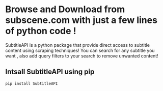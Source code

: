 # Browse and Download from subscene.com with just a few lines of python code !

SubtitleAPI is a python package that provide direct access to subtitle content using scraping techniques! You can search for any subtitle you want , also add query filters to your search to remove unwanted content!
## Intsall SubtitleAPI using pip
```
pip install SubtitleAPI
```
